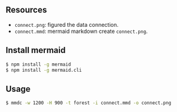## Resources

- `connect.png`: figured the data connection.
- `connect.mmd`: mermaid markdown create `connect.png`.

## Install mermaid

```bash
$ npm install -g mermaid
$ npm install -g mermaid.cli
```
## Usage
```bash
$ mmdc -w 1200 -H 900 -t forest -i connect.mmd -o connect.png
```

